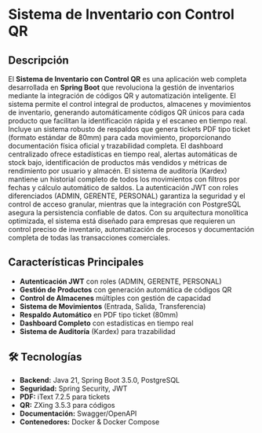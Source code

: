 # Sistema de Inventario con Control QR

## Descripción

El **Sistema de Inventario con Control QR** es una aplicación web completa desarrollada en **Spring Boot** que revoluciona la gestión de inventarios mediante la integración de códigos QR y automatización inteligente. El sistema permite el control integral de productos, almacenes y movimientos de inventario, generando automáticamente códigos QR únicos para cada producto que facilitan la identificación rápida y el escaneo en tiempo real. Incluye un sistema robusto de respaldos que genera tickets PDF tipo ticket (formato estándar de 80mm) para cada movimiento, proporcionando documentación física oficial y trazabilidad completa. El dashboard centralizado ofrece estadísticas en tiempo real, alertas automáticas de stock bajo, identificación de productos más vendidos y métricas de rendimiento por usuario y almacén. El sistema de auditoría (Kardex) mantiene un historial completo de todos los movimientos con filtros por fechas y cálculo automático de saldos. La autenticación JWT con roles diferenciados (ADMIN, GERENTE, PERSONAL) garantiza la seguridad y el control de acceso granular, mientras que la integración con PostgreSQL asegura la persistencia confiable de datos. Con su arquitectura monolítica optimizada, el sistema está diseñado para empresas que requieren un control preciso de inventario, automatización de procesos y documentación completa de todas las transacciones comerciales.

## Características Principales

- **Autenticación JWT** con roles (ADMIN, GERENTE, PERSONAL)
- **Gestión de Productos** con generación automática de códigos QR
- **Control de Almacenes** múltiples con gestión de capacidad
- **Sistema de Movimientos** (Entrada, Salida, Transferencia)
- **Respaldo Automático** en PDF tipo ticket (80mm)
- **Dashboard Completo** con estadísticas en tiempo real
- **Sistema de Auditoría** (Kardex) para trazabilidad


## 🛠️ Tecnologías

- **Backend:** Java 21, Spring Boot 3.5.0, PostgreSQL
- **Seguridad:** Spring Security, JWT
- **PDF:** iText 7.2.5 para tickets
- **QR:** ZXing 3.5.3 para códigos
- **Documentación:** Swagger/OpenAPI
- **Contenedores:** Docker & Docker Compose


